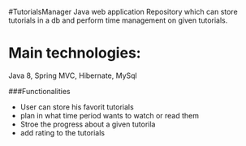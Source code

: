 #TutorialsManager
Java web application
Repository which can store tutorials in a db and perform time management on given tutorials.

# Main technologies: 
 Java 8, Spring MVC, Hibernate, MySql 
 
###Functionalities
* User can store his favorit tutorials
* plan in what time period wants to watch or read them
* Stroe the progress about a given tutorila
* add rating to the tutorials
